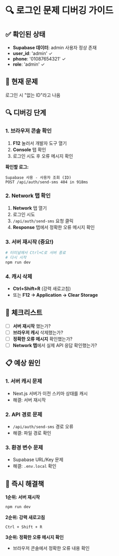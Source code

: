 # 🔍 로그인 문제 디버깅 가이드

## ✅ 확인된 상태
- **Supabase 데이터**: admin 사용자 정상 존재
- **user_id**: 'admin' ✓
- **phone**: '01087654321' ✓ 
- **role**: 'admin' ✓

## 🚨 현재 문제
로그인 시 "없는 ID"라고 나옴

## 🔍 디버깅 단계

### 1. 브라우저 콘솔 확인
1. **F12** 눌러서 개발자 도구 열기
2. **Console** 탭 확인
3. 로그인 시도 후 오류 메시지 확인

**확인할 로그:**
```
Supabase 사용 - 사용자 조회 (ID)
POST /api/auth/send-sms 404 in 918ms
```

### 2. Network 탭 확인  
1. **Network** 탭 열기
2. 로그인 시도
3. `/api/auth/send-sms` 요청 클릭
4. **Response** 탭에서 정확한 오류 메시지 확인

### 3. 서버 재시작 (중요!)
```bash
# 터미널에서 Ctrl+C로 서버 종료
# 다시 시작
npm run dev
```

### 4. 캐시 삭제
- **Ctrl+Shift+R** (강력 새로고침)
- 또는 **F12 → Application → Clear Storage**

## 🎯 체크리스트

- [ ] **서버 재시작** 했는가?
- [ ] **브라우저 캐시** 삭제했는가?
- [ ] **정확한 오류 메시지** 확인했는가?
- [ ] **Network 탭**에서 실제 API 응답 확인했는가?

## 📋 예상 원인

### 1. **서버 캐시 문제**
- Next.js 서버가 이전 스키마 상태를 캐시
- 해결: 서버 재시작

### 2. **API 경로 문제**  
- `/api/auth/send-sms` 경로 오류
- 해결: 파일 경로 확인

### 3. **환경 변수 문제**
- Supabase URL/Key 문제
- 해결: `.env.local` 확인

## 🔧 즉시 해결책

**1순위: 서버 재시작**
```bash
npm run dev
```

**2순위: 강력 새로고침**
```
Ctrl + Shift + R
```

**3순위: 정확한 오류 메시지 확인**
- 브라우저 콘솔에서 정확한 오류 내용 확인